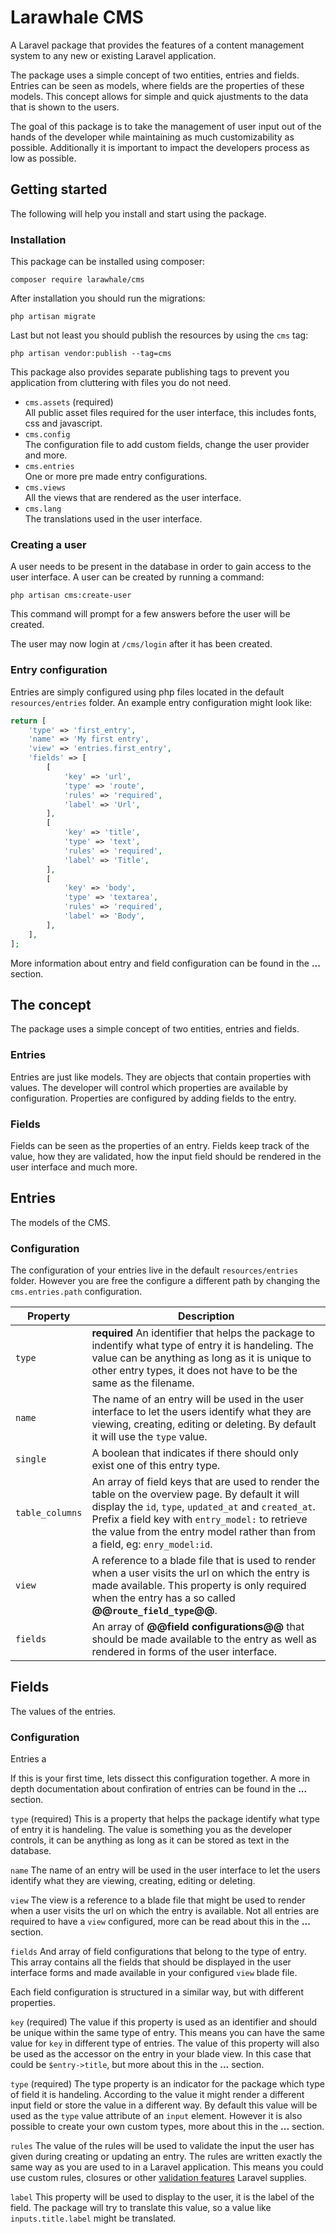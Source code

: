 # Larawhale CMS

A Laravel package that provides the features of a content management system to any new or existing Laravel application.

The package uses a simple concept of two entities, entries and fields. Entries can be seen as models, where fields are the properties of these models. This concept allows for simple and quick ajustments to the data that is shown to the users.

The goal of this package is to take the management of user input out of the hands of the developer while maintaining as much customizability as possible. Additionally it is important to impact the developers process as low as possible.

## Getting started

The following will help you install and start using the package.

### Installation

This package can be installed using composer:

```
composer require larawhale/cms
```

After installation you should run the migrations:

```
php artisan migrate
```

Last but not least you should publish the resources by using the `cms` tag:

```
php artisan vendor:publish --tag=cms
```

This package also provides separate publishing tags to prevent you application from cluttering with files you do not need.

  - `cms.assets` (required)<br>
    All public asset files required for the user interface, this includes fonts, css and javascript.
  - `cms.config`<br>
    The configuration file to add custom fields, change the user provider and more.
  - `cms.entries`<br>
    One or more pre made entry configurations.
  - `cms.views`<br>
    All the views that are rendered as the user interface.
  - `cms.lang`<br>
    The translations used in the user interface.

### Creating a user

A user needs to be present in the database in order to gain access to the user interface. A user can be created by running a command:

```
php artisan cms:create-user
```

This command will prompt for a few answers before the user will be created.

The user may now login at `/cms/login` after it has been created.

### Entry configuration

Entries are simply configured using php files located in the default `resources/entries` folder. An example entry configuration might look like:

```php
return [
    'type' => 'first_entry',
    'name' => 'My first entry',
    'view' => 'entries.first_entry',
    'fields' => [
        [
            'key' => 'url',
            'type' => 'route',
            'rules' => 'required',
            'label' => 'Url',
        ],
        [
            'key' => 'title',
            'type' => 'text',
            'rules' => 'required',
            'label' => 'Title',
        ],
        [
            'key' => 'body',
            'type' => 'textarea',
            'rules' => 'required',
            'label' => 'Body',
        ],
    ],
];
```

More information about entry and field configuration can be found in the **...** section.

## The concept

The package uses a simple concept of two entities, entries and fields.

### Entries

Entries are just like models. They are objects that contain properties with values. The developer will control which properties are available by configuration. Properties are configured by adding fields to the entry.

### Fields

Fields can be seen as the properties of an entry. Fields keep track of the value, how they are validated, how the input field should be rendered in the user interface and much more.

## Entries

The models of the CMS.

### Configuration

The configuration of your entries live in the default `resources/entries` folder. However you are free the configure a different path by changing the `cms.entries.path` configuration.

| Property | Description |
|-----------------|---------------------------------------------------------------------------------------------------------------------------------------------------------------------------------------------------------------------------------------------------------------------------------------------|
| `type` | **required** An identifier that helps the package to indentify what type of entry it is handeling. The value can be anything as long as it is unique to other entry types, it does not have to be the same as the filename. |
| `name` | The name of an entry will be used in the user interface to let the users identify what they are viewing, creating, editing or deleting. By default it will use the `type` value. |
| `single` | A boolean that indicates if there should only exist one of this entry type. |
| `table_columns` | An array of field keys that are used to render the table on the overview page. By default it will display the `id`, `type`, `updated_at` and `created_at`. Prefix a field key with `entry_model:` to retrieve the value from the entry model rather than from a field, eg: `enry_model:id`. |
| `view` | A reference to a blade file that is used to render when a user visits the url on which the entry is made available. This property is only required when the entry has a so called **@@`route_field_type`@@**. |
| `fields` | An array of **@@field configurations@@** that should be made available to the entry as well as rendered in forms of the user interface. |

## Fields

The values of the entries.

### Configuration




Entries a

If this is your first time, lets dissect this configuration together. A more in depth documentation about confiration of entries can be found in the **...** section.

`type` (required)
This is a property that helps the package identify what type of entry it is handeling. The value is something you as the developer controls, it can be anything as long as it can be stored as text in the database.

`name`
The name of an entry will be used in the user interface to let the users identify what they are viewing, creating, editing or deleting.

`view`
The view is a reference to a blade file that might be used to render when a user visits the url on which the entry is available. Not all entries are required to have a `view` configured, more can be read about this in the **...** section.

`fields`
And array of field configurations that belong to the type of entry. This array contains all the fields that should be displayed in the user interface forms and made available in your configured `view` blade file.

Each field configuration is structured in a similar way, but with different properties.

`key` (required)
The value if this property is used as an identifier and should be unique within the same type of entry. This means you can have the same value for `key` in different type of entries. The value of this property will also be used as the accessor on the entry in your blade view. In this case that could be `$entry->title`, but more about this in the **...** section.

`type` (required)
The type property is an indicator for the package which type of field it is handeling. According to the value it might render a different input field or store the value in a different way. By default this value will be used as the `type` value attribute of an `input` element. However it is also possible to create your own custom types, more about this in the **...** section.

`rules`
The value of the rules will be used to validate the input the user has given during creating or updating an entry. The rules are written exactly the same way as you are used to in a Laravel application. This means you could use custom rules, closures or other [validation features](https://laravel.com/docs/master/validation) Laravel supplies.

`label`
This property will be used to display to the user, it is the label of the field. The package will try to translate this value, so a value like `inputs.title.label` might be translated.
